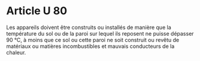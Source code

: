 # Article U 80

Les appareils doivent être construits ou installés de manière que la température du sol ou de la paroi sur lequel ils reposent ne puisse dépasser 90 °C, à moins que ce sol ou cette paroi ne soit construit ou revêtu de matériaux ou matières incombustibles et mauvais conducteurs de la chaleur.

